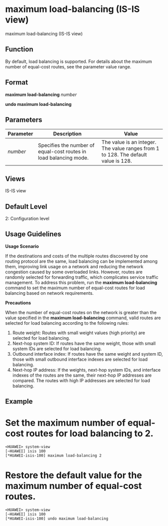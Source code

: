 maximum load-balancing (IS-IS view)
===================================

maximum load-balancing (IS-IS view)

Function
--------

By default, load balancing is supported. For details about the maximum number of equal-cost routes, see the parameter value range.


Format
------

**maximum load-balancing** *number*

**undo maximum load-balancing**


Parameters
----------

| Parameter | Description | Value |
| --- | --- | --- |
| *number* | Specifies the number of equal-cost routes in load balancing mode. | The value is an integer. The value ranges from 1 to 128. The default value is 128. |



Views
-----

IS-IS view


Default Level
-------------

2: Configuration level


Usage Guidelines
----------------

**Usage Scenario**

If the destinations and costs of the multiple routes discovered by one routing protocol are the same, load balancing can be implemented among them, improving link usage on a network and reducing the network congestion caused by some overloaded links. However, routes are randomly selected for forwarding traffic, which complicates service traffic management. To address this problem, run the **maximum load-balancing** command to set the maximum number of equal-cost routes for load balancing based on network requirements.

**Precautions**

When the number of equal-cost routes on the network is greater than the value specified in the **maximum load-balancing** command, valid routes are selected for load balancing according to the following rules:

1. Route weight: Routes with small weight values (high priority) are selected for load balancing.
2. Next-hop system ID: If routes have the same weight, those with small system IDs are selected for load balancing.
3. Outbound interface index: If routes have the same weight and system ID, those with small outbound interface indexes are selected for load balancing.
4. Next-hop IP address: If the weights, next-hop system IDs, and interface indexes of the routes are the same, their next-hop IP addresses are compared. The routes with high IP addresses are selected for load balancing.

Example
-------

# Set the maximum number of equal-cost routes for load balancing to 2.
```
<HUAWEI> system-view
[~HUAWEI] isis 100
[*HUAWEI-isis-100] maximum load-balancing 2

```

# Restore the default value for the maximum number of equal-cost routes.
```
<HUAWEI> system-view
[~HUAWEI] isis 100
[*HUAWEI-isis-100] undo maximum load-balancing

```